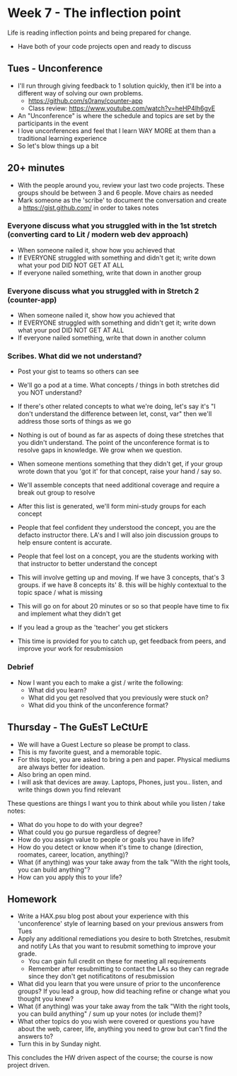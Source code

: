 # Week 7 - The inflection point
Life is reading inflection points and being prepared for change.
- Have both of your code projects open and ready to discuss
## Tues - Unconference
- I'll run through giving feedback to 1 solution quickly, then it'll be into a different way of solving our own problems.
  - https://github.com/s0rany/counter-app
  - Class review: https://www.youtube.com/watch?v=heHP4lh6gvE
- An "Unconference" is where the schedule and topics are set by the participants in the event
- I love unconferences and feel that I learn WAY MORE at them than a traditional learning experience
- So let's blow things up a bit

## 20+ minutes
- With the people around you, review your last two code projects. These groups should be between 3 and 6 people. Move chairs as needed
- Mark someone as the 'scribe' to document the conversation and create a https://gist.github.com/ in order to takes notes

### Everyone discuss what you struggled with in the 1st stretch (converting card to Lit / modern web dev approach)

- When someone nailed it, show how you achieved that
- If EVERYONE struggled with something and didn't get it; write down what your pod DID NOT GET AT ALL
- If everyone nailed something, write that down in another group

### Everyone discuss what you struggled with in Stretch 2 (counter-app)

- When someone nailed it, show how you achieved that
- If EVERYONE struggled with something and didn't get it; write down what your pod DID NOT GET AT ALL
- If everyone nailed something, write that down in another column

### Scribes. What did we not understand?
- Post your gist to teams so others can see
- We'll go a pod at a time. What concepts / things in both stretches did you NOT understand?
- If there's other related concepts to what we're doing, let's say it's "I don't understand the difference between let, const, var" then we'll address those sorts of things as we go
- Nothing is out of bound as far as aspects of doing these stretches that you didn't understand. The point of the unconference format is to resolve gaps in knowledge. We grow when we question.
- When someone mentions something that they didn't get, if your group wrote down that you 'got it' for that concept, raise your hand / say so.
- We'll assemble concepts that need additional coverage and require a break out group to resolve
- After this list is generated, we'll form mini-study groups for each concept
- People that feel confident they understood the concept, you are the defacto instructor there. LA's and I will also join discussion groups to help ensure content is accurate.
- People that feel lost on a concept, you are the students working with that instructor to better understand the concept

- This will involve getting up and moving. If we have 3 concepts, that's 3 groups. if we have 8 concepts its' 8. this will be highly contextual to the topic space / what is missing
- This will go on for about 20 minutes or so so that people have time to fix and implement what they didn't get
- If you lead a group as the 'teacher' you get stickers
- This time is provided for you to catch up, get feedback from peers, and improve your work for resubmission

### Debrief
- Now I want you each to make a gist / write the following:
  - What did you learn?
  - What did you get resolved that you previously were stuck on?
  - What did you think of the unconference format?


## Thursday - The GuEsT LeCtUrE
- We will have a Guest Lecture so please be prompt to class.
- This is my favorite guest, and a memorable topic.
- For this topic, you are asked to bring a pen and paper. Physical mediums are always better for ideation.
- Also bring an open mind.
- I will ask that devices are away. Laptops, Phones, just you.. listen, and write things down you find relevant

These questions are things I want you to think about while you listen / take notes:

- What do you hope to do with your degree?
- What could you go pursue regardless of degree?
- How do you assign value to people or goals you have in life?
- How do you detect or know when it's time to change (direction, roomates, career, location, anything)?
- What (if anything) was your take away from the talk "With the right tools, you can build anything"?
- How can you apply this to your life?

## Homework
- Write a HAX.psu blog post about your experience with this 'unconference' style of learning based on your previous answers from Tues
- Apply any additional remediations you desire to both Stretches, resubmit and notify LAs that you want to resubmit something to improve your grade.
  - You can gain full credit on these for meeting all requirements
  - Remember after resubmitting to contact the LAs so they can regrade since they don't get notificatitons of resubmission
- What did you learn that you were unsure of prior to the unconference groups? If you lead a group, how did teaching refine or change what you thought you knew?
- What (if anything) was your take away from the talk "With the right tools, you can build anything" / sum up your notes (or include them)?
- What other topics do you wish were covered or questions you have about the web, career, life, anything you need to grow but can't find the answers to?
- Turn this in by Sunday night.

This concludes the HW driven aspect of the course; the course is now project driven.
